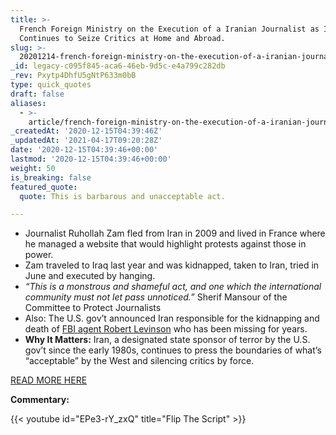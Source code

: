 ```yaml
---
title: >-
  French Foreign Ministry on the Execution of a Iranian Journalist as Iran
  Continues to Seize Critics at Home and Abroad.
slug: >-
  20201214-french-foreign-ministry-on-the-execution-of-a-iranian-journalist-as-iran-continues-to-seize-critics-at-home-and-abroad
_id: legacy-c095f845-aca6-46eb-9d5c-e4a799c282db
_rev: Pxytp4DhfU5gNtP633m0bB
type: quick_quotes
draft: false
aliases:
  - >-
    article/french-foreign-ministry-on-the-execution-of-a-iranian-journalist-as-iran-continues-to-seize-critics-at-home-and-abroad/
_createdAt: '2020-12-15T04:39:46Z'
_updatedAt: '2021-04-17T09:20:28Z'
date: '2020-12-15T04:39:46+00:00'
lastmod: '2020-12-15T04:39:46+00:00'
weight: 50
is_breaking: false
featured_quote:
  quote: This is barbarous and unacceptable act.

---
```

* Journalist Ruhollah Zam fled from Iran in 2009 and lived in France where he managed a website that would highlight protests against those in power.
* Zam traveled to Iraq last year and was kidnapped, taken to Iran, tried in June and executed by hanging.
* _“This is a monstrous and shameful act, and one which the international community must not let pass unnoticed.”_ Sherif Mansour of the Committee to Protect Journalists
* Also: The U.S. gov’t announced Iran responsible for the kidnapping and death of [FBI agent Robert Levinson](https://www.cnn.com/2020/12/14/politics/bob-levinson-iran-sanctions/index.html) who has been missing for years.
* **Why It Matters:** Iran, a designated state sponsor of terror by the U.S. gov’t since the early 1980s, continues to press the boundaries of what’s “acceptable” by the West and silencing critics by force.

[READ MORE HERE](https://apnews.com/article/middle-east-iran-journalists-espionage-151ce445a43f3e99a2e086b895ca5588)

**Commentary:**

{{< youtube id="EPe3-rY_zxQ" title="Flip The Script" >}}